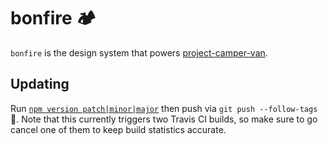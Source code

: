 # bonfire 🏕

`bonfire` is the design system that powers [project-camper-van](https://github.com/jksaunders/project-camper-van).

## Updating

Run [`npm version patch|minor|major`](https://docs.npmjs.com/cli/version) then push via `git push --follow-tags` 🎉. Note that this currently triggers two Travis CI builds, so make sure to go cancel one of them to keep build statistics accurate.